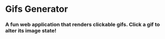 # Gifs Generator

### A fun web application that renders clickable gifs. Click a gif to alter its image state!

